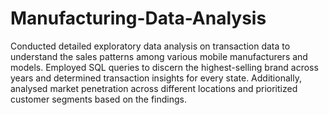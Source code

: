 # Manufacturing-Data-Analysis
Conducted detailed exploratory data analysis on transaction data to understand the sales patterns among various mobile manufacturers and models. Employed SQL queries to discern the highest-selling brand across years and determined transaction insights for every state. Additionally, analysed market penetration across different locations and prioritized customer segments based on the findings.
